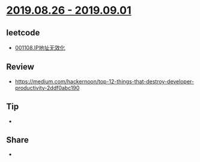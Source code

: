 # [2019.08.26 - 2019.09.01](https://github.com/vjudge/ARTS/blob/master/2019/第0020周.md)

## leetcode
* [001108.IP地址无效化](https://github.com/vjudge/leetcode/tree/master/001001-001200/001108.IP地址无效化)

## Review
* https://medium.com/hackernoon/top-12-things-that-destroy-developer-productivity-2ddf0abc190

## Tip
*

## Share
*
